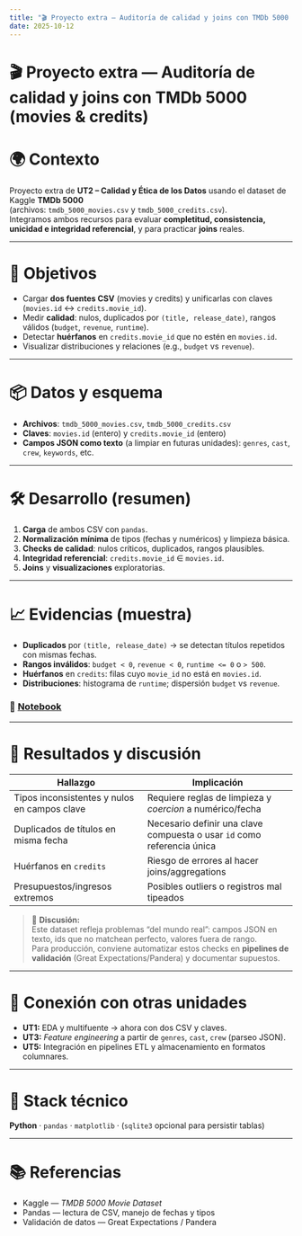 ```yaml
---
title: "🎬 Proyecto extra — Auditoría de calidad y joins con TMDb 5000 (movies & credits)"
date: 2025-10-12
---
```


# 🎬 Proyecto extra — Auditoría de calidad y joins con TMDb 5000 (movies & credits)

# 🌍 Contexto

Proyecto extra de **UT2 – Calidad y Ética de los Datos** usando el dataset de Kaggle **TMDb 5000**  
(archivos: `tmdb_5000_movies.csv` y `tmdb_5000_credits.csv`).  
Integramos ambos recursos para evaluar **completitud, consistencia, unicidad e integridad referencial**, y para practicar **joins** reales.

---

# 🎯 Objetivos

- Cargar **dos fuentes CSV** (movies y credits) y unificarlas con claves (`movies.id` ↔︎ `credits.movie_id`).  
- Medir **calidad**: nulos, duplicados por `(title, release_date)`, rangos válidos (`budget`, `revenue`, `runtime`).  
- Detectar **huérfanos** en `credits.movie_id` que no estén en `movies.id`.  
- Visualizar distribuciones y relaciones (e.g., `budget` vs `revenue`).

---

# 📦 Datos y esquema
- **Archivos**: `tmdb_5000_movies.csv`, `tmdb_5000_credits.csv`  
- **Claves**: `movies.id` (entero) y `credits.movie_id` (entero)  
- **Campos JSON como texto** (a limpiar en futuras unidades): `genres`, `cast`, `crew`, `keywords`, etc.

---

# 🛠️ Desarrollo (resumen)

1. **Carga** de ambos CSV con `pandas`.  
2. **Normalización mínima** de tipos (fechas y numéricos) y limpieza básica.  
3. **Checks de calidad**: nulos críticos, duplicados, rangos plausibles.  
4. **Integridad referencial**: `credits.movie_id` ∈ `movies.id`.  
5. **Joins** y **visualizaciones** exploratorias.

---

# 📈 Evidencias (muestra)

- **Duplicados** por `(title, release_date)` → se detectan títulos repetidos con mismas fechas.  
- **Rangos inválidos**: `budget < 0`, `revenue < 0`, `runtime <= 0` o `> 500`.  
- **Huérfanos** en `credits`: filas cuyo `movie_id` no está en `movies.id`.  
- **Distribuciones**: histograma de `runtime`; dispersión `budget` vs `revenue`.

### 📝 [Notebook](../../../notebooks/UT2-Extra.ipynb)

---

# 🧠 Resultados y discusión

| Hallazgo | Implicación |
|---|---|
| Tipos inconsistentes y nulos en campos clave | Requiere reglas de limpieza y *coercion* a numérico/fecha |
| Duplicados de títulos en misma fecha | Necesario definir una clave compuesta o usar `id` como referencia única |
| Huérfanos en `credits` | Riesgo de errores al hacer joins/aggregations |
| Presupuestos/ingresos extremos | Posibles outliers o registros mal tipeados |

> 💬 **Discusión:**  
> Este dataset refleja problemas “del mundo real”: campos JSON en texto, ids que no matchean perfecto, valores fuera de rango.  
> Para producción, conviene automatizar estos checks en **pipelines de validación** (Great Expectations/Pandera) y documentar supuestos.

---

# 🔗 Conexión con otras unidades

- **UT1:** EDA y multifuente → ahora con dos CSV y claves.  
- **UT3:** *Feature engineering* a partir de `genres`, `cast`, `crew` (parseo JSON).  
- **UT5:** Integración en pipelines ETL y almacenamiento en formatos columnares.

---

# 🧰 Stack técnico

**Python** · `pandas` · `matplotlib` · (`sqlite3` opcional para persistir tablas)

---

# 📚 Referencias

- Kaggle — *TMDB 5000 Movie Dataset*  
- Pandas — lectura de CSV, manejo de fechas y tipos  
- Validación de datos — Great Expectations / Pandera